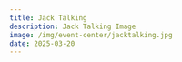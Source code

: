 ```yaml
---
title: Jack Talking
description: Jack Talking Image
image: /img/event-center/jacktalking.jpg
date: 2025-03-20
---
```


